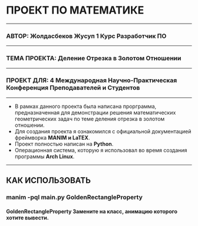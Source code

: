 # ПРОЕКТ ПО МАТЕМАТИКЕ

---

### АВТОР: Жолдасбеков Жусуп 1 Курс Разработчик ПО

---

### ТЕМА ПРОЕКТА: Деление Отрезка в Золотом Отношении

---

### ПРОЕКТ ДЛЯ: 4 Международная Научно-Практическая Конференция Преподавателей и Студентов

---

- В рамках данного проекта была написана прорграмма, предназначенная для демонстрации решения математических геометрических задач по теме деления отрезка в золотом отношении.
- Для создания проекта я ознакомился с официальной документацией фреймворка **MANIM и LaTEX**. 
- Проект полностью написан на **Python**.
- Операционная система, которую я использовал во время создания программы **Arch Linux**.

---

## КАК ИСПОЛЬЗОВАТЬ

### **manim -pql main.py** GoldenRectangleProperty

#### GoldenRectangleProperty Замените на **класс**, анимацию которого хотите вывести.
